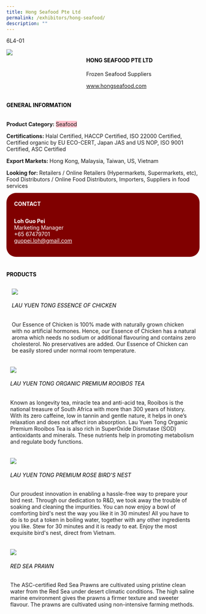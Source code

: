 ```yaml
---
title: Hong Seafood Pte Ltd
permalink: /exhibitors/hong-seafood/
description: ""
---
```

<head>
	<div class="flex-paragraph">
		<!--hi there! this is a comment and will provide you with instructional guides-->
		<!--insert booth number here!-->
		<p style="text-transform: uppercase">6l4-01</p></div>
			<div class="flex-container" style="display: flex; flex-wrap: wrap;">
				<!--insert DOWNLOAD link of company logo between the " marks!-->
			<div class="card sgds" style="flex: 1 1 40%; display: block;"><img src="https://drive.google.com/uc?id=1-Qs8zfGQxCov-H3vfQv48K3DRqrgStr1&export=download"></div>
	<div class="card-sgds" style="flex: 1 1 58%; display: block; margin-left: 3px">
		<h4 style="text-transform: uppercase; color: black;"><!--insert the exhibitor's name between the <b> tags here--><b>Hong Seafood Pte Ltd</b></h4><!--insert the exhibitor's description between the <p> tags here-->
		<p>Frozen Seafood Suppliers</p>
		<!--insert the exhibitor's website link, making sure there is "https:// www." present please. make sure the entire https link goes in between the " marks-->
		<p><a href="http://www.hongseafood.com" target="_blank"><!--insert the www website link here (no need for https)-->www.hongseafood.com</a></p>
	</div>
</div>
</head>

<body>
	<h4 style="text-transform: uppercase; color: black;"><b>General Information</b></h4>
		<div class="flex-container" style="display: flex; flex-wrap: wrap;">
			<div class="card sgds" style="flex: 1 1 65%; display: block; align-self: stretch">
			<div class="flex-paragraph">
			<p><b>Product Category: </b><span style=" background-color: pink; border-radius: 10 px;"><!--insert the exhibitor's pdt cat between the <p> tags here-->Seafood</span></p> 
				<p><b>Certifications: </b><!--insert all the exhibitor's certifications between the </b> and </p> here-->Halal Certified, HACCP Certified, ISO 22000 Certified, Certified organic by EU ECO-CERT, Japan JAS and US NOP, ISO 9001 Certified, ASC Certified</p>
			<p><b>Export Markets: </b><!--insert all the exhibitor's export markets between the </b> and </p> here-->Hong Kong, Malaysia, Taiwan, US, Vietnam</p>
			<p style="margin-bottom: 10px;"><b>Looking for: </b><!--insert all the exhibitor's potential business partners between the </b> and </p> here-->Retailers / Online Retailers (Hypermarkets, Supermarkets, etc), Food Distributors / Online Food Distributors, Importers, Suppliers in food services</p>
			</div>
		</div>
		<div class="card sgds" style="flex: 1 1 35%; padding: 10px; display: block; background-color: maroon; border-radius: 25px; align-self: center;">
		<h4 style="color: white; margin-top: 10px; margin-left: 10px;">CONTACT</h4>
		<div class="flex-paragraph">
			<!--replace with exhibitor's: -->
			<p style="padding: 10px; color: white;"><b><!-- POC name-->Loh Guo Pei</b><br><!-- designation-->Marketing Manager<br><!--contact number-->+65 67479701<br><!-- for linking purposes, insert their email after "mailto:"...--><a href="mailto:guopei.loh@gmail.com" style="color: white;"><!--...and also include the display email before </a> here-->guopei.loh@gmail.com</a></p>
		</div>
			</div>
		</div>
	<br>
		<h4 style="text-transform: uppercase; color: black;"><b>products</b></h4>
<div style="display: flex; flex-wrap: wrap;">
  <div class="card sgds" style="flex: 1 1 47%; margin: 10px; display: block;"><!--insert the exhibitor's DOWNLOAD image for product between the " marks here-->
	<div class="flex-image" style="display: block;"><img src="https://drive.google.com/uc?id=1u1QoQhmBYrbqQiTU9iE4YeGrbKcu_9GD&export=download"></div>
	<div class="flex-paragraph">
		<h6 style="text-transform: uppercase; color: black;"><!--insert product name before </h6> and product description after <p>-->Lau Yuen Tong Essence of Chicken</h6>
		<p>Our Essence of Chicken is 100% made with naturally grown chicken with no artificial hormones. Hence, our Essence of Chicken has a natural aroma which needs no sodium or additional flavouring and contains zero cholesterol. No preservatives are added. Our Essence of Chicken can be easily stored under normal room temperature.</p></div>
	</div>
		<div class="card sgds" style="flex: 1 1 47%; margin: 10px; display: block;">
		<div class="flex-image" style="display: block;"><img src="https://drive.google.com/uc?id=1qUVisOuw9D9uvNiPpofNxUuKFqpBtyJx&export=download"></div>
	<div class="flex-paragraph">
		<h6 style="text-transform: uppercase; color: black;">Lau Yuen Tong Organic Premium Rooibos Tea
</h6>
		<p>Known as longevity tea, miracle tea and anti-acid tea, Rooibos is the national treasure of South Africa with more than 300 years of history. With its zero caffeine, low in tannin and gentle nature, it helps in one’s relaxation and does not affect iron absorption. Lau Yuen Tong Organic Premium Rooibos Tea is also rich in SuperOxide Dismutase (SOD) antioxidants and minerals. These nutrients help in promoting metabolism and regulate body functions.</p></div>
	</div>
		<div class="card sgds" style="flex: 1 1 47%; margin: 10px; display: block;">
		<div class="flex-image" style="display: block;"><img src="https://drive.google.com/uc?id=1-4vc34G7CfJunprF88s985qOUepzJKA1&export=download"></div>
	<div class="flex-paragraph">
		<h6 style="text-transform: uppercase; color: black;">Lau Yuen Tong Premium Rose Bird's Nest</h6>
		<p>Our proudest innovation in enabling a hassle-free way to prepare your bird nest. Through our dedication to R&D, we took away the trouble of soaking and cleaning the impurities. You can now enjoy a bowl of comforting bird's nest the way you like it in 30 minutes! All you have to do is to put a token in boiling water, together with any other ingredients you like. Stew for 30 minutes and it is ready to eat. Enjoy the most exquisite bird's nest, direct from Vietnam.</p></div>
		</div>
		<div class="card sgds" style="flex: 1 1 47%; margin: 10px; display: block;">
		<div class="flex-image" style="display: block;"><img src="https://drive.google.com/uc?id=1tb6-kpYfq4HC47gK76X9UaNliWXYDLEk&export=download"></div>
	<div class="flex-paragraph">
		<h6 style="text-transform: uppercase; color: black;">Red Sea Prawn</h6>
		<p>The ASC-certified Red Sea Prawns are cultivated using pristine clean water from the Red Sea under desert climatic conditions. The high saline marine environment gives the prawns a firmer texture and sweeter flavour. The prawns are cultivated using non-intensive farming methods.</p></div>
	</div>
	</div>
</body>